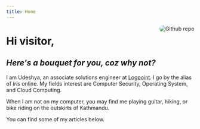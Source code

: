```yaml
---
title: Home
---
```


[<img src="https://lh3.googleusercontent.com/pw/AP1GczO8OwLHcmcsrZElaXA30vgQqI-vs9tB1DH7rzheHcCEGjjeK6DhcgPPhLA6Xu8-kfj5qTvspfTKfANaVk4JDqmk8_tgmGEH-IT4_9iFm8k5-HHz19mGmjAX61XyddIPwR31M9VyOSlU6FYHJAb6G4_25A=w576-h677-s-no?authuser=0" style="max-width:25%;min-width:40px;float:right;border-radius:10px;margin-left:10px;margin-bottom:10px" alt="Github repo" />](https://github.com/yihui/hugo-xmin)

# Hi visitor,

## *Here's a bouquet for you, coz why not?*

I am Udeshya, an associate solutions engineer at [Logpoint](https://www.logpoint.com/en/). I go by the alias of *Iris* online. My fields interest are Computer Security, Operating System, and Cloud Computing.

When I am not on my computer, you may find me playing guitar, hiking, or bike riding on the outskirts of Kathmandu.

You can find some of my articles below.

